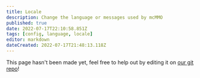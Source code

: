 ```yaml
---
title: Locale
description: Change the language or messages used by mcMMO
published: true
date: 2022-07-17T22:10:58.851Z
tags: [config, language, locale]
editor: markdown
dateCreated: 2022-07-17T21:48:13.118Z
---
```


This page hasn't been made yet, feel free to help out by editing it on [our git repo](https://github.com/mcMMO-Dev/mcmmo-wiki-repo)!
